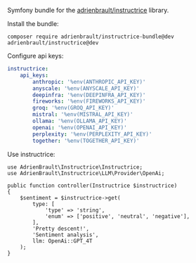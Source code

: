 Symfony bundle for the [adrienbrault/instructrice](https://github.com/adrienbrault/instructrice) library.

Install the bundle:
```
composer require adrienbrault/instructrice-bundle@dev adrienbrault/instructrice@dev
```

Configure api keys:
```yaml
instructrice:
    api_keys:
        anthropic: '%env(ANTHROPIC_API_KEY)'
        anyscale: '%env(ANYSCALE_API_KEY)'
        deepinfra: '%env(DEEPINFRA_API_KEY)'
        fireworks: '%env(FIREWORKS_API_KEY)'
        groq: '%env(GROQ_API_KEY)'
        mistral: '%env(MISTRAL_API_KEY)'
        ollama: '%env(OLLAMA_API_KEY)'
        openai: '%env(OPENAI_API_KEY)'
        perplexity: '%env(PERPLEXITY_API_KEY)'
        together: '%env(TOGETHER_API_KEY)'
```

Use instructrice:
```
use AdrienBrault\Instructrice\Instructrice;
use AdrienBrault\Instructrice\LLM\Provider\OpenAi;

public function controller(Instructrice $instructrice)
{
    $sentiment = $instructrice->get(
        type: [
            'type' => 'string',
            'enum' => ['positive', 'neutral', 'negative'],
        ],
        'Pretty descent!',
        'Sentiment analysis',
        llm: OpenAi::GPT_4T
    );
}
```
